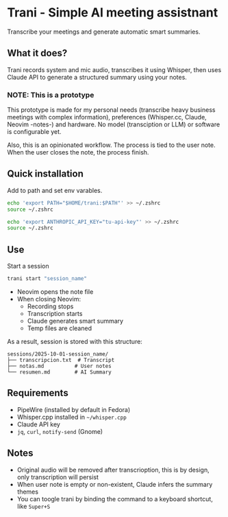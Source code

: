 # Trani - Simple AI meeting assistnant

Transcribe your meetings and generate automatic smart summaries.

## What it does?

Trani records system and mic audio, transcribes it using Whisper, then uses Claude API to generate a structured summary using your notes.

### NOTE: This is a prototype

This prototype is made for my personal needs (transcribe heavy business meetings with complex information), preferences (Whisper.cc, Claude, Neovim -notes-) and hardware. No model (transciption or LLM) or software is configurable yet.

Also, this is an opinionated workflow. The process is tied to the user note. When the user closes the note, the process finish.

## Quick installation

Add to path and set env varables.

```bash
echo 'export PATH="$HOME/trani:$PATH"' >> ~/.zshrc
source ~/.zshrc

echo 'export ANTHROPIC_API_KEY="tu-api-key"' >> ~/.zshrc
source ~/.zshrc
```

## Use
Start a session

```bash
trani start "session_name"
```

- Neovim opens the note file
- When closing Neovim:
   - Recording stops
   - Transcription starts
   - Claude generates smart summary 
   - Temp files are cleaned

As a result, session is stored with this structure:


```
sessions/2025-10-01-session_name/
├── transcripcion.txt  # Transcript
├── notas.md          # User notes
└── resumen.md        # AI Summary
```

## Requirements

- PipeWire (installed by default in Fedora)
- Whisper.cpp installed in `~/whisper.cpp`
- Claude API key
- `jq`, `curl`, `notify-send` (Gnome)

## Notes

- Original audio will be removed after transcrioption, this is by design, only transcription will persist
- When user note is empty or non-existent, Claude infers the summary themes
- You can toogle trani by binding the command to a keyboard shortcut, like `Super+S`

